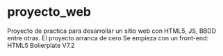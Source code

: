 # proyecto_web
Proyecto de practica para desarrollar un sitio web con HTML5, JS, BBDD entre otras. El proyecto arranca de cero
Se empieza con un front-end: HTML5 Bolierplate V7.2
